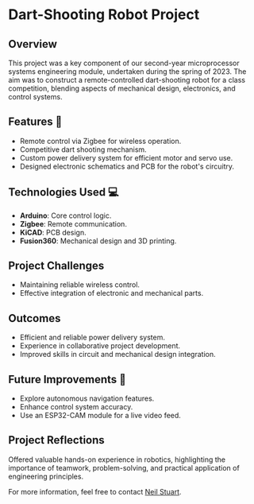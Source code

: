 # Dart-Shooting Robot Project

## Overview
This project was a key component of our second-year microprocessor systems engineering module, undertaken during the spring of 2023. The aim was to construct a remote-controlled dart-shooting robot for a class competition, blending aspects of mechanical design, electronics, and control systems.

## Features 🚀
- Remote control via Zigbee for wireless operation.
- Competitive dart shooting mechanism.
- Custom power delivery system for efficient motor and servo use.
- Designed electronic schematics and PCB for the robot's circuitry.

## Technologies Used 💻
- **Arduino**: Core control logic.
- **Zigbee**: Remote communication.
- **KiCAD**: PCB design.
- **Fusion360**: Mechanical design and 3D printing.

## Project Challenges 
- Maintaining reliable wireless control.
- Effective integration of electronic and mechanical parts.

## Outcomes 
- Efficient and reliable power delivery system.
- Experience in collaborative project development.
- Improved skills in circuit and mechanical design integration.

## Future Improvements 🌟
- Explore autonomous navigation features.
- Enhance control system accuracy.
- Use an ESP32-CAM module for a live video feed.

## Project Reflections 
Offered valuable hands-on experience in robotics, highlighting the importance of teamwork, problem-solving, and practical application of engineering principles.

For more information, feel free to contact [Neil Stuart](mailto:neil.stuart11@gmail.com).
